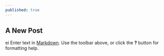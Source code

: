 ```yaml
---
published: true
---
```



## A New Post

ei Enter text in [Markdown](http://daringfireball.net/projects/markdown/). Use the toolbar above, or click the **?** button for formatting help.
